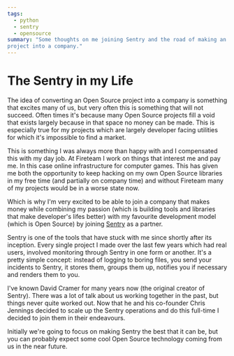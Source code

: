 ```yaml
---
tags:
  - python
  - sentry
  - opensource
summary: "Some thoughts on me joining Sentry and the road of making an Open Source
project into a company."
---
```


# The Sentry in my Life

The idea of converting an Open Source project into a company is something
that excites many of us, but very often this is something that will not
succeed.  Often times it's because many Open Source projects fill a void
that exists largely because in that space no money can be made.  This is
especially true for my projects which are largely developer facing
utilities for which it's impossible to find a market.

This is something I was always more than happy with and I compensated this
with my day job.  At Fireteam I work on things that interest me and pay
me.  In this case online infrastructure for computer games.  This has
given me both the opportunity to keep hacking on my own Open Source
libraries in my free time (and partially on company time) and without
Fireteam many of my projects would be in a worse state now.

Which is why I'm very excited to be able to join a company that makes
money while combining my passion (which is building tools and libraries
that make developer's lifes better) with my favourite development model
(which is Open Source) by joining [Sentry](https://getsentry.com/) as a
partner.

Sentry is one of the tools that have stuck with me since shortly after its
inception.  Every single project I made over the last few years which had
real users, involved monitoring through Sentry in one form or another.
It's a pretty simple concept: instead of logging to boring files, you send
your incidents to Sentry, it stores them, groups them up, notifies you if
necessary and renders them to you.

I've known David Cramer for many years now (the original creator of
Sentry).  There was a lot of talk about us working together in the past,
but things never quite worked out.  Now that he and his co-founder Chris
Jennings decided to scale up the Sentry operations and do this full-time I
decided to join them in their endeavours.

Initially we're going to focus on making Sentry the best that it can be,
but you can probably expect some cool Open Source technology coming from
us in the near future.
